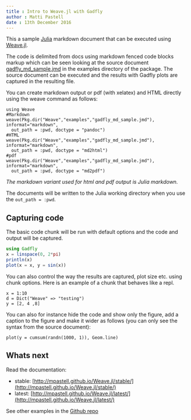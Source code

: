 ```yaml
---
title : Intro to Weave.jl with Gadfly
author : Matti Pastell
date : 13th December 2016
---
```


This a sample [Julia](http://julialang.org/) markdown document that can
be executed using [Weave.jl](https://github.com/mpastell/Weave.jl).

The code is delimited from docs using markdown fenced code blocks
markup which can be seen looking at the source document
[gadfly_md_sample.jmd](gadfly_md_sample.jmd)
in the examples directory of the package. The source document can be executed
and the results with Gadfly plots are captured in the resulting file.

You can create markdown output or pdf (with xelatex) and HTML directly using
the weave command as follows:

```{lang=julia; eval=false}
using Weave
#Markdown
weave(Pkg.dir("Weave","examples","gadfly_md_sample.jmd"), informat="markdown",
  out_path = :pwd, doctype = "pandoc")
#HTML
weave(Pkg.dir("Weave","examples","gadfly_md_sample.jmd"), informat="markdown",
  out_path = :pwd, doctype = "md2html")
#pdf
weave(Pkg.dir("Weave","examples","gadfly_md_sample.jmd"), informat="markdown",
  out_path = :pwd, doctype = "md2pdf")
```

*The markdown variant used for html and pdf output is Julia markdown.*


The documents will be written to the Julia working directory when you
use the `out_path = :pwd`.

## Capturing code

The basic code chunk will be run with default options and the code and
output will be captured.

```julia
using Gadfly
x = linspace(0, 2*pi)
println(x)
plot(x = x, y = sin(x))
```

You can also control the way the results are captured, plot size etc.
using chunk options. Here is an example of a chunk that behaves like a repl.

```{julia;term=true}
x = 1:10
d = Dict("Weave" => "testing")
y = [2, 4 ,8]
```

You can also for instance hide the code and show only the figure, add a
caption to the figure and make it wider as follows (you can only see the
syntax from the source document):

```{julia;echo=false; fig_cap="A random walk."; label="random"; fig_width=7; fig_height=4}
plot(y = cumsum(randn(1000, 1)), Geom.line)
```

## Whats next

Read the documentation:

  - stable: [http://mpastell.github.io/Weave.jl/stable/](http://mpastell.github.io/Weave.jl/stable/)
  - latest: [http://mpastell.github.io/Weave.jl/latest/](http://mpastell.github.io/Weave.jl/latest/)

See other examples in the [Github repo](https://github.com/mpastell/Weave.jl/tree/master/examples)
